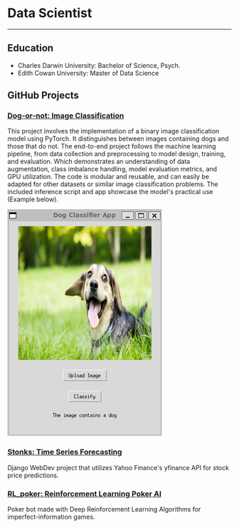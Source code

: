 # Data Scientist
---

## Education
- Charles Darwin University: Bachelor of Science, Psych.
- Edith Cowan University: Master of Data Science

## GitHub Projects

### [Dog-or-not: Image Classification](https://github.com/StephenGoosen/dog-or-not)
This project involves the implementation of a binary image classification model using PyTorch. It distinguishes between images containing dogs and those that do not. The end-to-end project follows the machine learning pipeline, from data collection and preprocessing to model design, training, and evaluation. Which demonstrates an understanding of data augmentation, class imbalance handling, model evaluation metrics, and GPU utilization. The code is modular and reusable, and can easily be adapted for other datasets or similar image classification problems. The included inference script and app showcase the model's practical use (Example below).

![Example](/assets/img/Example.png)

### [Stonks: Time Series Forecasting](https://github.com/StephenGoosen/Stonks)
Django WebDev project that utilizes Yahoo Finance's yfinance API for stock price predictions.

### [RL_poker: Reinforcement Learning Poker AI](https://github.com/StephenGoosen/RL_poker)
Poker bot made with Deep Reinforcement Learning Algorithms for imperfect-information games.




